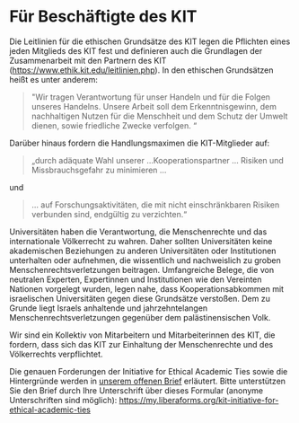 # Für Beschäftigte des KIT

Die Leitlinien für die ethischen Grundsätze des KIT legen die Pflichten eines jeden Mitglieds des KIT fest und definieren auch die Grundlagen der Zusammenarbeit mit den Partnern des KIT (<https://www.ethik.kit.edu/leitlinien.php>). In den ethischen Grundsätzen heißt es unter anderem:

>"Wir tragen Verantwortung für unser Handeln und für die Folgen unseres Handelns. Unsere Arbeit soll dem Erkenntnisgewinn, dem nachhaltigen Nutzen für die Menschheit und dem Schutz der Umwelt dienen, sowie friedliche Zwecke verfolgen. “

Darüber hinaus fordern die Handlungsmaximen die KIT-Mitglieder auf:

> „durch adäquate Wahl unserer …Kooperationspartner … Risiken und Missbrauchsgefahr zu minimieren … 

und 

> ... auf Forschungsaktivitäten, die mit nicht einschränkbaren Risiken verbunden sind, endgültig zu verzichten.“

Universitäten haben die Verantwortung, die Menschenrechte und das internationale Völkerrecht zu wahren. Daher sollten Universitäten keine akademischen Beziehungen zu anderen Universitäten oder Institutionen unterhalten oder aufnehmen, die wissentlich und nachweislich zu groben Menschenrechtsverletzungen beitragen. Umfangreiche Belege, die von neutralen Experten, Expertinnen und Institutionen wie den Vereinten Nationen vorgelegt wurden, legen nahe, dass Kooperationsabkommen mit israelischen Universitäten gegen diese Grundsätze verstoßen. Dem zu Grunde liegt Israels anhaltende und jahrzehntelangen Menschenrechtsverletzungen gegenüber dem palästinensischen Volk.

Wir sind ein Kollektiv von Mitarbeitern und Mitarbeiterinnen des KIT, die fordern, dass sich das KIT zur Einhaltung der Menschenrechte und des Völkerrechts verpflichtet.

Die genauen Forderungen der Initiative for Ethical Academic Ties sowie die Hintergründe werden in [unserem offenen Brief] erläutert. Bitte unterstützen Sie den Brief durch Ihre Unterschrift über dieses Formular (anonyme Unterschriften sind möglich): <https://my.liberaforms.org/kit-initiative-for-ethical-academic-ties>

[unserem offenen Brief]: ./letter-de.md